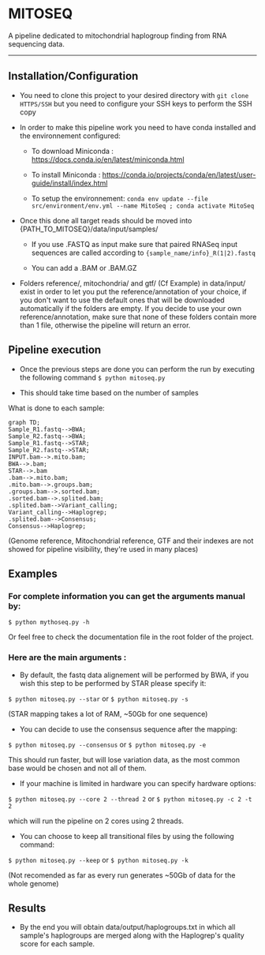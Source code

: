 # MITOSEQ
A pipeline dedicated to mitochondrial haplogroup finding from RNA sequencing data.

_________
## Installation/Configuration
- You need to clone this project to your desired directory with ```git clone HTTPS/SSH``` but you need to configure your SSH keys to perform the SSH copy

- In order to make this pipeline work you need to have conda installed and the environnement configured:

    - To download Miniconda : https://docs.conda.io/en/latest/miniconda.html

    - To install Miniconda : https://conda.io/projects/conda/en/latest/user-guide/install/index.html

    - To setup the environnement: ```conda env update --file src/environment/env.yml --name MitoSeq ; conda activate MitoSeq```

- Once this done all target reads should be moved into    {PATH_TO_MITOSEQ}/data/input/samples/

    - If you use .FASTQ as input make sure that paired RNASeq input sequences are called according to ```{sample_name/info}_R(1|2).fastq```

    - You can add a .BAM or .BAM.GZ

- Folders reference/, mitochondria/ and gtf/ (Cf Example) in data/input/ exist in order to let you put the reference/annotation of your choice, if you don't want to use the default ones that will be downloaded automatically if the folders are empty. If you decide to use your own reference/annotation, make sure that none of these folders contain more than 1 file, otherwise the pipeline will return an error. 


## Pipeline execution
- Once the previous steps are done you can perform the run by executing the following command
```$ python mitoseq.py```

- This should take time based on the number of samples

What is done to each sample:
```mermaid
graph TD;
Sample_R1.fastq-->BWA;
Sample_R2.fastq-->BWA;
Sample_R1.fastq-->STAR;
Sample_R2.fastq-->STAR;
INPUT.bam-->.mito.bam;
BWA-->.bam;
STAR-->.bam
.bam-->.mito.bam;
.mito.bam-->.groups.bam;
.groups.bam-->.sorted.bam;
.sorted.bam-->.splited.bam;
.splited.bam-->Variant_calling;
Variant_calling-->Haplogrep;
.splited.bam-->Consensus;
Consensus-->Haplogrep;
```
(Genome reference, Mitochondrial reference, GTF and their indexes are not showed for pipeline visibility, they're used in many places)

## Examples
### For complete information you can get the arguments manual by:
```$ python mythoseq.py -h```

Or feel free to check the documentation file in the root folder of the project.

### Here are the main arguments :

- By default, the fastq data alignement will be performed by BWA, if you wish this step to be performed by STAR please specify it:

```$ python mitoseq.py --star```  or  ```$ python mitoseq.py -s```

(STAR mapping takes a lot of RAM, ~50Gb for one sequence)

- You can decide to use the consensus sequence after the mapping:

```$ python mitoseq.py --consensus```  or  ```$ python mitoseq.py -e```

This should run faster, but will lose variation data, as the most common base would be chosen and not all of them.

- If your machine is limited in hardware you can specify hardware options:

```$ python mitoseq.py --core 2 --thread 2```  or  ```$ python mitoseq.py -c 2 -t 2```

which will run the pipeline on 2 cores using 2 threads.

- You can choose to keep all transitional files by using the following command:

```$ python mitoseq.py --keep```  or  ```$ python mitoseq.py -k```

(Not recomended as far as every run generates ~50Gb of data for the whole genome)

## Results
- By the end you will obtain data/output/haplogroups.txt in which all sample's haplogroups are merged along with the Haplogrep's quality score for each sample.
